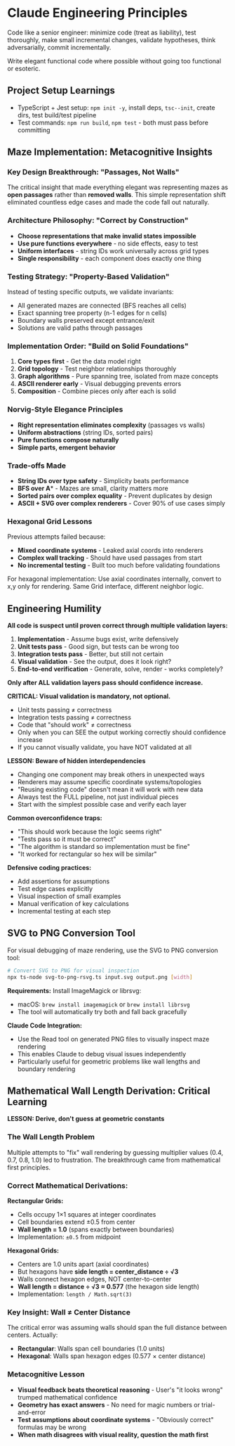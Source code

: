 # Claude Engineering Principles

Code like a senior engineer: minimize code (treat as liability), test thoroughly, make small incremental changes, validate hypotheses, think adversarially, commit incrementally.

Write elegant functional code where possible without going too functional or esoteric.

## Project Setup Learnings
- TypeScript + Jest setup: `npm init -y`, install deps, `tsc--init`, create dirs, test build/test pipeline
- Test commands: `npm run build`, `npm test` - both must pass before committing

## Maze Implementation: Metacognitive Insights

### Key Design Breakthrough: "Passages, Not Walls"
The critical insight that made everything elegant was representing mazes as **open passages** rather than **removed walls**. This simple representation shift eliminated countless edge cases and made the code fall out naturally.

### Architecture Philosophy: "Correct by Construction"
- **Choose representations that make invalid states impossible**
- **Use pure functions everywhere** - no side effects, easy to test
- **Uniform interfaces** - string IDs work universally across grid types
- **Single responsibility** - each component does exactly one thing

### Testing Strategy: "Property-Based Validation" 
Instead of testing specific outputs, we validate invariants:
- All generated mazes are connected (BFS reaches all cells)
- Exact spanning tree property (n-1 edges for n cells)
- Boundary walls preserved except entrance/exit
- Solutions are valid paths through passages

### Implementation Order: "Build on Solid Foundations"
1. **Core types first** - Get the data model right
2. **Grid topology** - Test neighbor relationships thoroughly  
3. **Graph algorithms** - Pure spanning tree, isolated from maze concepts
4. **ASCII renderer early** - Visual debugging prevents errors
5. **Composition** - Combine pieces only after each is solid

### Norvig-Style Elegance Principles
- **Right representation eliminates complexity** (passages vs walls)
- **Uniform abstractions** (string IDs, sorted pairs) 
- **Pure functions compose naturally**
- **Simple parts, emergent behavior**

### Trade-offs Made
- **String IDs over type safety** - Simplicity beats performance
- **BFS over A*** - Mazes are small, clarity matters more
- **Sorted pairs over complex equality** - Prevent duplicates by design
- **ASCII + SVG over complex renderers** - Cover 90% of use cases simply

### Hexagonal Grid Lessons
Previous attempts failed because:
- **Mixed coordinate systems** - Leaked axial coords into renderers
- **Complex wall tracking** - Should have used passages from start
- **No incremental testing** - Built too much before validating foundations

For hexagonal implementation: Use axial coordinates internally, convert to x,y only for rendering. Same Grid interface, different neighbor logic.

## Engineering Humility

**All code is suspect until proven correct through multiple validation layers:**

1. **Implementation** - Assume bugs exist, write defensively
2. **Unit tests pass** - Good sign, but tests can be wrong too  
3. **Integration tests pass** - Better, but still not certain
4. **Visual validation** - See the output, does it look right?
5. **End-to-end verification** - Generate, solve, render - works completely?

**Only after ALL validation layers pass should confidence increase.**

**CRITICAL: Visual validation is mandatory, not optional.**
- Unit tests passing ≠ correctness
- Integration tests passing ≠ correctness  
- Code that "should work" ≠ correctness
- Only when you can SEE the output working correctly should confidence increase
- If you cannot visually validate, you have NOT validated at all

**LESSON: Beware of hidden interdependencies**
- Changing one component may break others in unexpected ways
- Renderers may assume specific coordinate systems/topologies
- "Reusing existing code" doesn't mean it will work with new data
- Always test the FULL pipeline, not just individual pieces
- Start with the simplest possible case and verify each layer

**Common overconfidence traps:**
- "This should work because the logic seems right"
- "Tests pass so it must be correct" 
- "The algorithm is standard so implementation must be fine"
- "It worked for rectangular so hex will be similar"

**Defensive coding practices:**
- Add assertions for assumptions
- Test edge cases explicitly  
- Visual inspection of small examples
- Manual verification of key calculations
- Incremental testing at each step

## SVG to PNG Conversion Tool

For visual debugging of maze rendering, use the SVG to PNG conversion tool:

```bash
# Convert SVG to PNG for visual inspection
npx ts-node svg-to-png-rsvg.ts input.svg output.png [width]
```

**Requirements:** Install ImageMagick or librsvg:
- macOS: `brew install imagemagick` or `brew install librsvg` 
- The tool will automatically try both and fall back gracefully

**Claude Code Integration:**
- Use the Read tool on generated PNG files to visually inspect maze rendering
- This enables Claude to debug visual issues independently
- Particularly useful for geometric problems like wall lengths and boundary rendering

## Mathematical Wall Length Derivation: Critical Learning

**LESSON: Derive, don't guess at geometric constants**

### The Wall Length Problem
Multiple attempts to "fix" wall rendering by guessing multiplier values (0.4, 0.7, 0.8, 1.0) led to frustration. The breakthrough came from mathematical first principles.

### Correct Mathematical Derivations:

**Rectangular Grids:**
- Cells occupy 1×1 squares at integer coordinates  
- Cell boundaries extend ±0.5 from center
- **Wall length = 1.0** (spans exactly between boundaries)
- Implementation: `±0.5` from midpoint

**Hexagonal Grids:**  
- Centers are 1.0 units apart (axial coordinates)
- But hexagons have **side length = center_distance ÷ √3**
- Walls connect hexagon edges, NOT center-to-center
- **Wall length = distance ÷ √3 ≈ 0.577** (the hexagon side length)
- Implementation: `length / Math.sqrt(3)`

### Key Insight: Wall ≠ Center Distance
The critical error was assuming walls should span the full distance between centers. Actually:
- **Rectangular**: Walls span cell boundaries (1.0 units)
- **Hexagonal**: Walls span hexagon edges (0.577 × center distance)

### Metacognitive Lesson
- **Visual feedback beats theoretical reasoning** - User's "it looks wrong" trumped mathematical confidence
- **Geometry has exact answers** - No need for magic numbers or trial-and-error
- **Test assumptions about coordinate systems** - "Obviously correct" formulas may be wrong
- **When math disagrees with visual reality, question the math first**